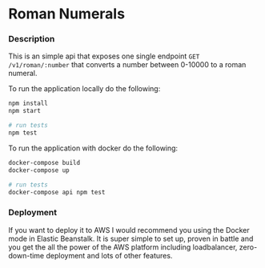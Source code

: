 # Roman Numerals

### Description
This is an simple api that exposes one single endpoint `GET /v1/roman/:number` that converts a number between 0-10000 to a roman numeral.

To run the application locally do the following:

```bash
npm install
npm start

# run tests
npm test
```


To run the application with docker do the following:

```bash
docker-compose build
docker-compose up

# run tests
docker-compose api npm test
```

### Deployment

If you want to deploy it to AWS I would recommend you using the Docker mode in Elastic Beanstalk. It is super simple to set up, proven in battle and you get the all the power of the AWS platform including loadbalancer, zero-down-time deployment and lots of other features.
